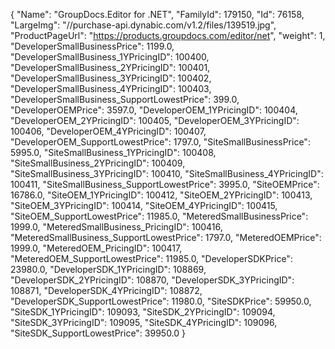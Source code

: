 {
    "Name": "GroupDocs.Editor for .NET",
    "FamilyId": 179150,
    "Id": 76158,
    "LargeImg": "//purchase-api.dynabic.com/v1.2/files/139519.jpg",
    "ProductPageUrl": "https://products.groupdocs.com/editor/net",
    "weight": 1,
    "DeveloperSmallBusinessPrice": 1199.0,
    "DeveloperSmallBusiness_1YPricingID": 100400,
    "DeveloperSmallBusiness_2YPricingID": 100401,
    "DeveloperSmallBusiness_3YPricingID": 100402,
    "DeveloperSmallBusiness_4YPricingID": 100403,
    "DeveloperSmallBusiness_SupportLowestPrice": 399.0,
    "DeveloperOEMPrice": 3597.0,
    "DeveloperOEM_1YPricingID": 100404,
    "DeveloperOEM_2YPricingID": 100405,
    "DeveloperOEM_3YPricingID": 100406,
    "DeveloperOEM_4YPricingID": 100407,
    "DeveloperOEM_SupportLowestPrice": 1797.0,
    "SiteSmallBusinessPrice": 5995.0,
    "SiteSmallBusiness_1YPricingID": 100408,
    "SiteSmallBusiness_2YPricingID": 100409,
    "SiteSmallBusiness_3YPricingID": 100410,
    "SiteSmallBusiness_4YPricingID": 100411,
    "SiteSmallBusiness_SupportLowestPrice": 3995.0,
    "SiteOEMPrice": 16786.0,
    "SiteOEM_1YPricingID": 100412,
    "SiteOEM_2YPricingID": 100413,
    "SiteOEM_3YPricingID": 100414,
    "SiteOEM_4YPricingID": 100415,
    "SiteOEM_SupportLowestPrice": 11985.0,
    "MeteredSmallBusinessPrice": 1999.0,
    "MeteredSmallBusiness_PricingID": 100416,
    "MeteredSmallBusiness_SupportLowestPrice": 1797.0,
    "MeteredOEMPrice": 1999.0,
    "MeteredOEM_PricingID": 100417,
    "MeteredOEM_SupportLowestPrice": 11985.0,
    "DeveloperSDKPrice": 23980.0,
    "DeveloperSDK_1YPricingID": 108869,
    "DeveloperSDK_2YPricingID": 108870,
    "DeveloperSDK_3YPricingID": 108871,
    "DeveloperSDK_4YPricingID": 108872,
    "DeveloperSDK_SupportLowestPrice": 11980.0,
    "SiteSDKPrice": 59950.0,
    "SiteSDK_1YPricingID": 109093,
    "SiteSDK_2YPricingID": 109094,
    "SiteSDK_3YPricingID": 109095,
    "SiteSDK_4YPricingID": 109096,
    "SiteSDK_SupportLowestPrice": 39950.0
}